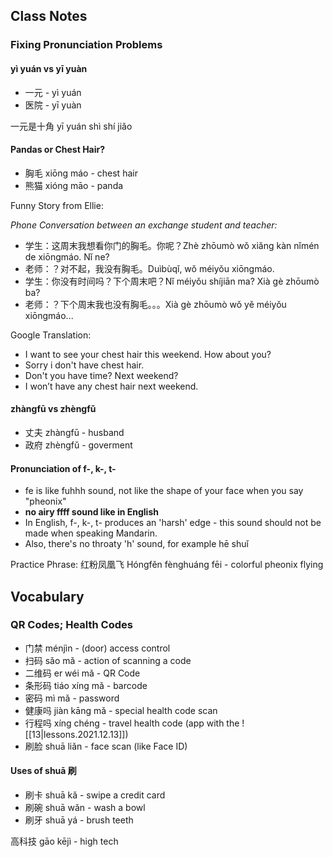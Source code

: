 
## Class Notes

### Fixing Pronunciation Problems

#### yì yuán vs yī yuàn 
- 一元 - yì yuán
- 医院 - yī yuàn

一元是十角 yī yuán shì shí jiǎo

#### Pandas or Chest Hair?

- 胸毛 xiōng máo - chest hair
- 熊猫 xióng māo - panda

Funny Story from Ellie:

_Phone Conversation between an exchange student and teacher:_

- 学生：这周末我想看你门的胸毛。你呢？Zhè zhōumò wǒ xiǎng kàn nǐmén de xiōngmáo. Nǐ ne?
- 老师：？对不起，我没有胸毛。Duìbùqǐ, wǒ méiyǒu xiōngmáo.
- 学生：你没有时间吗？下个周末吧？Nǐ méiyǒu shíjiān ma? Xià gè zhōumò ba?
- 老师：？下个周末我也没有胸毛。。。Xià gè zhōumò wǒ yě méiyǒu xiōngmáo...

Google Translation:

- I want to see your chest hair this weekend. How about you?
- Sorry i don't have chest hair.
- Don't you have time? Next weekend?
- I won’t have any chest hair next weekend.

#### zhàngfū vs zhèngfǔ

- 丈夫 zhàngfū - husband
- 政府 zhèngfǔ - goverment

#### Pronunciation of f-, k-, t-

- fe is like fuhhh sound, not like the shape of your face when you say "pheonix"
- **no airy ffff sound like in English**
- In English, f-, k-, t- produces an 'harsh' edge - this sound should not be made when speaking Mandarin.
- Also, there's no throaty 'h' sound, for example hē shuǐ

Practice Phrase: 红粉凤凰飞 Hóngfěn fènghuáng fēi - colorful pheonix flying

## Vocabulary

### QR Codes; Health Codes

- 门禁 ménjìn - (door) access control 
- 扫码 sǎo mǎ - action of scanning a code
- 二维码 er wéi mǎ - QR Code
- 条形码 tiáo xíng mǎ - barcode
- 密码 mì mǎ - password
- 健康吗 jiàn kāng mǎ - special health code scan
- 行程吗 xíng chéng - travel health code (app with the ![[13|lessons.2021.12.13]])
- 刷脸 shuā liǎn - face scan (like Face ID)

#### Uses of shuā 刷

- 刷卡 shuā kǎ - swipe a credit card 
- 刷碗 shuā wǎn - wash a bowl 
- 刷牙 shuā yá - brush teeth

高科技 gāo kējì - high tech
